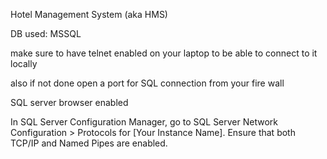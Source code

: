 Hotel Management System (aka HMS)

DB used: MSSQL

make sure to have telnet enabled on your laptop to be able to connect to it locally 

also if not done open a port for SQL connection from your fire wall 

SQL server browser enabled

In SQL Server Configuration Manager, go to SQL Server Network Configuration > Protocols for [Your Instance Name].
Ensure that both TCP/IP and Named Pipes are enabled.